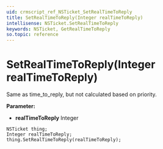 ```yaml
---
uid: crmscript_ref_NSTicket_SetRealTimeToReply
title: SetRealTimeToReply(Integer realTimeToReply)
intellisense: NSTicket.SetRealTimeToReply
keywords: NSTicket, GetRealTimeToReply
so.topic: reference
---
```


# SetRealTimeToReply(Integer realTimeToReply)

Same as time_to_reply, but not calculated based on priority.

**Parameter:** 
* **realTimeToReply** Integer

```crmscript
NSTicket thing;
Integer realTimeToReply;
thing.SetRealTimeToReply(realTimeToReply);
```

